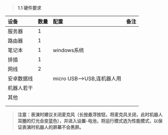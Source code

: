 > **1.1 硬件要求**

| 设备 | 数量 | 配置 | 备注 |
| :--- | :--- | :--- | :--- |
| 服务器 | 1 |  |  |
| 路由器 | 1 |  |  |
| 笔记本 | 1 | windows系统 |  |
| 排插 | 1 |  |  |
| 网线 | 2 |  |  |
| 安卓数据线 |  | micro USB--&gt;USB,连机器人用 |  |
| 机器人若干 |  |  |  |
| 其他 |  |  |  |
|  |  |  |  |
|  |  |  |  |

> **注意：表演时建议关闭麦克风（长按悬浮按钮，将麦克风关闭，此时机器人耳圈的灯光会变蓝色），并进入设置-电池，将运行模式选为性能模式，以保证表演时机器人的屏幕不会黑屏。**



